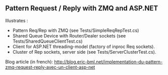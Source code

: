 ## Pattern Request / Reply with ZMQ and ASP.NET

Illustrates : 

* Pattern Req/Rep with ZMQ (see Tests/SimpleReqRepTest.cs)
* Shared Queue Device with Router/Dealer sockets (see Tests/SharedQueueClientTest.cs)
* Client for ASP.NET threading-model (factory of inproc Req sockets).
* Cluster of Rep sockets, server side (see Tests/ServerClusterTest.cs).

Blog article (in french): http://blog.eric-bml.net/implementation-du-pattern-zmq-request-reply-avec-un-client-asp-net
